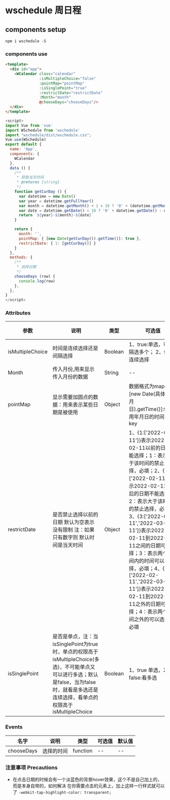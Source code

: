 # wschedule 周日程

## components setup
```
npm i wschedule -S
```

### components use
``` html
<template>
  <div id="app">
    <WCalendar class="calendar"
               :isMultipleChoice="false"
               :pointMap="pointMap"
               :isSinglePoint="true"
               :restrictDate="restrictDate"
               :Month="month"
               @chooseDays="chooseDays"/>
  </div>
</template>
```
``` javascript
<script>
import Vue from 'vue'
import WSchedule from 'wschedule'
import "wschedule/dist/wschedule.css";
Vue.use(WSchedule)
export default {
  name: 'App',
  components: {
    WCalendar
  },
  data () {
    /**
     * 获取当天时间
     * @returns {string}
     */
    function getCurDay () {
      var datetime = new Date()
      var year = datetime.getFullYear()
      var month = datetime.getMonth() + 1 < 10 ? '0' + (datetime.getMonth() + 1) : datetime.getMonth() + 1
      var date = datetime.getDate() < 10 ? '0' + datetime.getDate() : datetime.getDate()
      return `${year}-${month}-${date}`
    }

    return {
      month: '',
      pointMap: { [new Date(getCurDay()).getTime()]: true },
      restrictDate: { 1: [getCurDay()] }
    }
  },
  methods: {
    /**
     * 选择日期
     */
    chooseDays (row) {
      console.log(row)
    },
  },
}
</script>
```

### Attributes
|参数|说明|类型|可选值|默认值|
|---|---|---|---|---|
|isMultipleChoice|时间是连续选择还是间隔选择|Boolean| 1、true:单选，可间隔选多个； 2、false:连续选择|true
|Month|传入月份,用来显示传入月份的数据|String|--|--
|pointMap|显示需要加圆点的数据：用来表示某些日期是被使用|Object|数据格式为map { [new Date(具体的年月日).getTime()]:true}: 用年月日的时间戳为key|--
|restrictDate|是否禁止选择以前的日期 默认为空表示没有限制 注：如果只有数字则 默认时间是当天时间|Object|1、{1:['2022-02-11']}表示2022-02-11以前的日期不能选择；1：表示小于该时间的禁止选择，必填；2、{2:['2022-02-11']}表示2022-02-11以后的日期不能选择；2：表示大于该时间的禁止选择，必填；3、{3:['2022-02-11','2022-03-11']}表示2022-02-11到2022-03-11之间的日期可以选择；3：表示两个时间内的时间可以选择，必填；4、{4:['2022-02-11','2022-03-11']}表示2022-02-11到2022-03-11之外的日期可以选择；4：表示两个时间之外的可以选择，必填
|isSinglePoint|是否是单点，注：当isSinglePoint为true时，单点的权限高于isMultipleChoice(多选)，不可能单点又可以进行多选；默认是false，当为false时，就看是多选还是连续选择，看单点的权限高于isMultipleChoice|Boolean|1、true 单选，2：false:看多选|false
### Events
|名字|说明|类型|可选值|默认值|
|---|---|---|---|---|
|chooseDays|选择的时间|function|--|--

### 注意事项 Precautions
- 在点击日期的时候会有一个淡蓝色的背景hover效果，这个不是自己加上的，而是本身自带的，如何解决 在你需要点击的元素上，加上这样一行样式就可以了 ```-webkit-tap-highlight-color: transparent;```

 